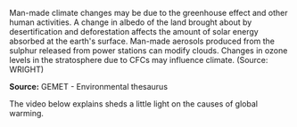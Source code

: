 Man-made climate changes may be due to the greenhouse effect and other human activities. A change in albedo of the land brought about by desertification and deforestation affects the amount of solar energy absorbed at the earth's surface. Man-made aerosols produced from the sulphur released from power stations can modify clouds. Changes in ozone levels in the stratosphere due to CFCs may influence climate. (Source: WRIGHT)

**Source:**
GEMET - Environmental thesaurus

The video below explains sheds a little light on the causes of global warming.